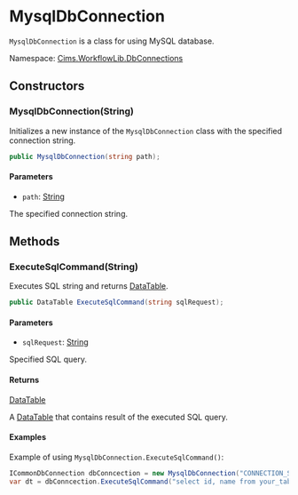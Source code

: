 # MysqlDbConnection

`MysqlDbConnection` is a class for using MySQL database.

Namespace: [Cims.WorkflowLib.DbConnections](Cims.WorkflowLib.DbConnections.md)

## Constructors 

### MysqlDbConnection(String)

Initializes a new instance of the `MysqlDbConnection` class with the specified connection string.

```C#
public MysqlDbConnection(string path);
```

#### Parameters 

- `path`: [String](https://learn.microsoft.com/en-us/dotnet/api/system.string)

The specified connection string. 

## Methods

### ExecuteSqlCommand(String)

Executes SQL string and returns [DataTable](https://learn.microsoft.com/en-us/dotnet/api/system.data.datatable).

```C#
public DataTable ExecuteSqlCommand(string sqlRequest);
```

#### Parameters 

- `sqlRequest`: [String](https://learn.microsoft.com/en-us/dotnet/api/system.string)

Specified SQL query.

#### Returns 

[DataTable](https://learn.microsoft.com/en-us/dotnet/api/system.data.datatable)

A [DataTable](https://learn.microsoft.com/en-us/dotnet/api/system.data.datatable) that contains result of the executed SQL query.

#### Examples 

Example of using `MysqlDbConnection.ExecuteSqlCommand()`:
```C#
ICommonDbConnection dbConncection = new MysqlDbConnection("CONNECTION_STRING");
var dt = dbConncection.ExecuteSqlCommand("select id, name from your_table;");
```
